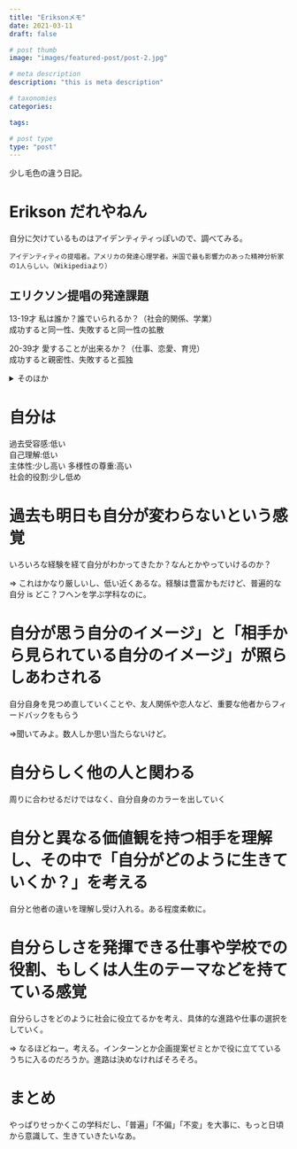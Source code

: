 ```yaml
---
title: "Eriksonメモ"
date: 2021-03-11
draft: false

# post thumb
image: "images/featured-post/post-2.jpg"

# meta description
description: "this is meta description"

# taxonomies
categories: 

tags:

# post type
type: "post"
---
```


少し毛色の違う日記。


# Erikson だれやねん
自分に欠けているものはアイデンティティっぽいので、調べてみる。
```
アイデンティティの提唱者。アメリカの発達心理学者。米国で最も影響力のあった精神分析家の1人らしい。（Wikipediaより）
```

## エリクソン提唱の発達課題
13-19才 私は誰か？誰でいられるか？（社会的関係、学業）  
成功すると同一性、失敗すると同一性の拡散

20-39才 愛することが出来るか？（仕事、恋愛、育児）  
成功すると親密性、失敗すると孤独

<details><summary>そのほか</summary> 

* [年齢] [成功 vs 失敗]
* 0-2 基本的信頼感vs不信感  
* 2-4 自律性vs恥
* 4-5 積極性vs罪悪感
* 5-12 勤勉性vs劣等感
* 13-19 同一性vs同一性の拡散
* 20-39 親密性vs孤独
* 40-64 生殖vs自己吸収
* 65- 自己統合vs絶望
</details>


# 自分は
過去受容感:低い  
自己理解:低い  
主体性:少し高い
多様性の尊重:高い  
社会的役割:少し低め

# 過去も明日も自分が変わらないという感覚
いろいろな経験を経て自分がわかってきたか？なんとかやっていけるのか？

=> これはかなり厳しいし、低い近くあるな。経験は豊富かもだけど、普遍的な自分 is どこ？フヘンを学ぶ学科なのに。

# 自分が思う自分のイメージ」と「相手から見られている自分のイメージ」が照らしあわされる
自分自身を見つめ直していくことや、友人関係や恋人など、重要な他者からフィードバックをもらう

=>聞いてみよ。数人しか思い当たらないけど。

# 自分らしく他の人と関わる
周りに合わせるだけではなく、自分自身のカラーを出していく

# 自分と異なる価値観を持つ相手を理解し、その中で「自分がどのように生きていくか？」を考える
自分と他者の違いを理解し受け入れる。ある程度柔軟に。

# 自分らしさを発揮できる仕事や学校での役割、もしくは人生のテーマなどを持てている感覚
自分らしさをどのように社会に役立てるかを考え、具体的な進路や仕事の選択をしていく。

=> なるほどねー。考える。インターンとか企画提案ゼミとかで役に立てているうちに入るのだろうか。進路は決めなければそろそろ。

# まとめ
やっぱりせっかくこの学科だし、「普遍」「不偏」「不変」を大事に、もっと日頃から意識して、生きていきたいなあ。
